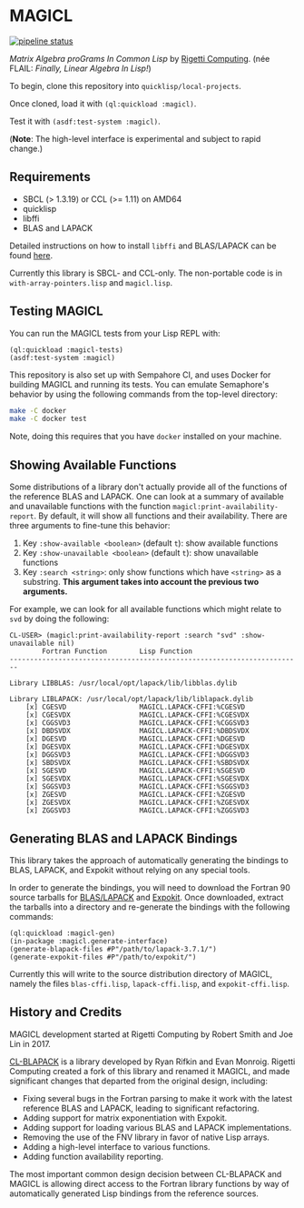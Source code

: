 # MAGICL

[![pipeline status](https://gitlab.com/rigetti/magicl/badges/master/pipeline.svg)](https://gitlab.com/rigetti/magicl/commits/master)

_Matrix Algebra proGrams In Common Lisp_ by [Rigetti Computing](http://www.rigetti.com). (née FLAIL: _Finally, Linear Algebra In Lisp!_)

To begin, clone this repository into `quicklisp/local-projects`.

Once cloned, load it with `(ql:quickload :magicl)`.

Test it with `(asdf:test-system :magicl)`.

(**Note**: The high-level interface is experimental and subject to rapid change.)

## Requirements

 * SBCL (> 1.3.19) or CCL (>= 1.11) on AMD64
 * quicklisp
 * libffi
 * BLAS and LAPACK

 Detailed instructions on how to install `libffi` and BLAS/LAPACK can
 be found [here](doc/requirements.md).

 Currently this library is SBCL- and CCL-only. The non-portable code is in `with-array-pointers.lisp` and `magicl.lisp`.

## Testing MAGICL

You can run the MAGICL tests from your Lisp REPL with:

```
(ql:quickload :magicl-tests)
(asdf:test-system :magicl)
```

This repository is also set up with Sempahore CI, and uses Docker for building MAGICL and running its tests. You can emulate Semaphore's behavior by using the following commands from the top-level directory:

```bash
make -C docker
make -C docker test
```

Note, doing this requires that you have `docker` installed on your machine.

## Showing Available Functions

Some distributions of a library don't actually provide all of the functions of the reference BLAS and LAPACK. One can look at a summary of available and unavailable functions with the function `magicl:print-availability-report`. By default, it will show all functions and their availability. There are three arguments to fine-tune this behavior:

1. Key `:show-available <boolean>` (default `t`): show available functions
2. Key `:show-unavailable <boolean>` (default `t`): show unavailable functions
3. Key `:search <string>`: only show functions which have `<string>` as a substring. **This argument takes into account the previous two arguments.**

For example, we can look for all available functions which might relate to `svd` by doing the following:

```
CL-USER> (magicl:print-availability-report :search "svd" :show-unavailable nil)
        Fortran Function        Lisp Function
------------------------------------------------------------------------

Library LIBBLAS: /usr/local/opt/lapack/lib/libblas.dylib

Library LIBLAPACK: /usr/local/opt/lapack/lib/liblapack.dylib
    [x] CGESVD                  MAGICL.LAPACK-CFFI:%CGESVD
    [x] CGESVDX                 MAGICL.LAPACK-CFFI:%CGESVDX
    [x] CGGSVD3                 MAGICL.LAPACK-CFFI:%CGGSVD3
    [x] DBDSVDX                 MAGICL.LAPACK-CFFI:%DBDSVDX
    [x] DGESVD                  MAGICL.LAPACK-CFFI:%DGESVD
    [x] DGESVDX                 MAGICL.LAPACK-CFFI:%DGESVDX
    [x] DGGSVD3                 MAGICL.LAPACK-CFFI:%DGGSVD3
    [x] SBDSVDX                 MAGICL.LAPACK-CFFI:%SBDSVDX
    [x] SGESVD                  MAGICL.LAPACK-CFFI:%SGESVD
    [x] SGESVDX                 MAGICL.LAPACK-CFFI:%SGESVDX
    [x] SGGSVD3                 MAGICL.LAPACK-CFFI:%SGGSVD3
    [x] ZGESVD                  MAGICL.LAPACK-CFFI:%ZGESVD
    [x] ZGESVDX                 MAGICL.LAPACK-CFFI:%ZGESVDX
    [x] ZGGSVD3                 MAGICL.LAPACK-CFFI:%ZGGSVD3
```

## Generating BLAS and LAPACK Bindings

This library takes the approach of automatically generating the bindings to BLAS, LAPACK, and Expokit without relying on any special tools.

In order to generate the bindings, you will need to download the Fortran 90 source tarballs for
[BLAS/LAPACK](http://www.netlib.org/lapack/) and [Expokit](https://www.maths.uq.edu.au/expokit/download.html).
Once downloaded, extract the tarballs into a directory and re-generate the bindings with the following commands:

```
(ql:quickload :magicl-gen)
(in-package :magicl.generate-interface)
(generate-blapack-files #P"/path/to/lapack-3.7.1/")
(generate-expokit-files #P"/path/to/expokit/")
```

Currently this will write to the source distribution directory of MAGICL,
namely the files `blas-cffi.lisp`, `lapack-cffi.lisp`, and `expokit-cffi.lisp`.

## History and Credits

MAGICL development started at Rigetti Computing by Robert Smith and Joe Lin in 2017.

[CL-BLAPACK](https://github.com/blindglobe/cl-blapack) is a library developed by Ryan Rifkin and Evan Monroig. Rigetti Computing created a fork of this library and renamed it MAGICL, and made significant changes that departed from the original design, including:

* Fixing several bugs in the Fortran parsing to make it work with the latest reference BLAS and LAPACK, leading to significant refactoring.
* Adding support for matrix exponentiation with Expokit.
* Adding support for loading various BLAS and LAPACK implementations.
* Removing the use of the FNV library in favor of native Lisp arrays.
* Adding a high-level interface to various functions.
* Adding function availability reporting.

The most important common design decision between CL-BLAPACK and MAGICL is allowing direct access
to the Fortran library functions by way of automatically generated Lisp bindings from the reference sources.

